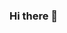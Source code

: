 ### Hi there 👋

<!--
**sermol505/sermol505** is a ✨ _special_ ✨ repository because its `README.md` (this file) appears on your GitHub profile.
!
[DSCF5888_58](https://github.com/sermol505/sermol505/assets/162140959/9820d2e7-88ba-4412-800e-9486741d2ab1)

- 🔭 I’m currently working on Neurosciences and Heart Disease! 
- 🌱 I’m currently learning Machine & Deep Learning.
- 👯 I’m looking to collaborate on Neurosciences
- 😄 Pronouns: He/His
- ⚡ Fun fact: Tredding along already on my 3rd Bachelors Degree
-->
